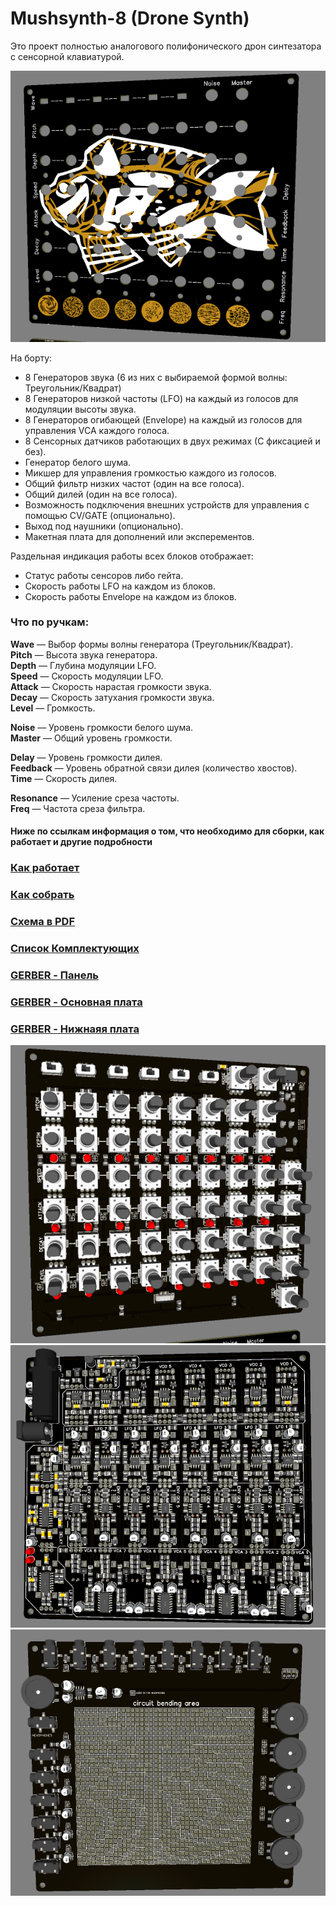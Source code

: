 # Mushsynth-8 (Drone Synth)

Это проект полностью аналогового полифонического дрон синтезатора с сенсорной клавиатурой.

![Panel](Image/Panel.png)

На борту:
+ 8 Генераторов звука (6 из них с выбираемой формой волны: Треугольник/Квадрат)
+ 8 Генераторов низкой частоты (LFO) на каждый из голосов для модуляции высоты звука.
+ 8 Генераторов огибающей (Envelope) на каждый из голосов для управления VCA каждого голоса.
+ 8 Сенсорных датчиков работающих в двух режимах (С фиксацией и без).
+ Генератор белого шума.
+ Микшер для управления громкостью каждого из голосов.
+ Общий фильтр низких частот (один на все голоса).
+ Общий дилей (один на все голоса).
+ Возможность подключения внешних устройств для управления с помощью CV/GATE (опционально).
+ Выход под наушники (опционально).
+ Макетная плата для дополнений или эксперементов.

Раздельная индикация работы всех блоков отображает:
+ Статус работы сенсоров либо гейта.
+ Скорость работы LFO на каждом из блоков.
+ Скорость работы Envelope на каждом из блоков.

### Что по ручкам:<p>
**Wave** — Выбор формы волны генератора (Треугольник/Квадрат).<br>
**Pitch** — Высота звука генератора.<br>
**Depth** — Глубина модуляции LFO.<br>
**Speed** — Скорость модуляции LFO.<br>
**Attack** — Скорость нарастая громкости звука.<br>
**Decay** — Скорость затухания громкости звука.<br>
**Level** — Громкость.<p>
**Noise** — Уровень громкости белого шума.<br>
**Master** — Общий уровень громкости.<p>
**Delay** — Уровень громкости дилея.<br>
**Feedback** — Уровень обратной связи дилея (количество хвостов).<br>
**Time** — Скорость дилея.<p>
**Resonance** — Усиление среза частоты.<br>
**Freq** — Частота среза фильтра.<br>

#### Ниже по ссылкам информация о том, что необходимо для сборки, как работает и другие подробности

### [Как работает](How%20it%20works/README.MD)
### [Как собрать](How%20to%20assemble/README.MD)
### [Схема в PDF](Schematic/Schematic_TouchDrone%20MK2_2022-10-09.pdf)
### [Список Комплектующих](https://github.com/EugeneCarlo/Mushsynth-8_voice_drone_synth/blob/main/BOM/README.MD)
### [GERBER - Панель](https://github.com/EugeneCarlo/Mushsynth-8_voice_drone_synth/raw/main/PCB/Gerber_PANEL.zip)
### [GERBER - Основная плата](https://github.com/EugeneCarlo/Mushsynth-8_voice_drone_synth/raw/main/PCB/Gerber_MOTHER.zip)
### [GERBER - Нижнаяя плата](https://github.com/EugeneCarlo/Mushsynth-8_voice_drone_synth/raw/main/PCB/Gerber_DNISHE.zip)

![PCBT](Image/PCB%20T.png)
![PCBB](Image/PCB%20B.png)
![DNO](Image/DNO.png)
